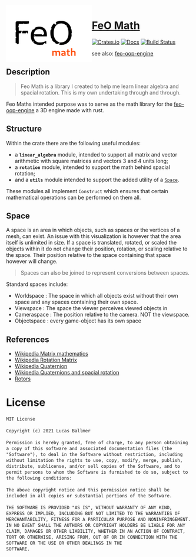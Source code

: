 <img align="left" alt="" src="./img/feo-math-logo.png" height="155" />

# [FeO Math](https://github.com/littleTitan/feo-math) <!-- (https://feo-math.rs) -->

[![Crates.io](https://img.shields.io/crates/v/feo-math.svg)](https://crates.io/crates/feo-math)
[![Docs](https://docs.rs/feo-math/badge.svg)](https://docs.rs/feo-math)
[![Build Status](https://github.com/littleTitan/feo-math/workflows/Rust/badge.svg)](https://github.com/littleTitan/feo-math/actions?query=workflow%3ARust)

see also: [feo-oop-engine](https://github.com/littleTitan/feo-oop-engine)

## Description

> Feo Math is a library I created to help me learn linear algebra and spacial rotation. This is my own undertaking through and through.

Feo Maths intended purpose was to serve as the math library for the [feo-oop-engine](https://github.com/littleTitan/feo-oop-engine) a 3D engine made with rust.

## Structure
Within the crate there are the following useful modules:
+ a **`linear_algebra`** module, intended to support all matrix and vector arithmetic with square matrices and vectors 3 and 4 units long;
+ a **`rotation`** module, intended to support the math behind spacial rotation;
+ and a **`utils`** module intended to support the added utility of a [`Space`](##Space).

These modules all implement `Construct` which ensures that certain mathematical operations can be performed on them all.

## Space
A space is an area in which objects, such as spaces or the vertices of a mesh, can exist. An issue with this visualization is however that the area itself is unlimited in size. If a space is translated, rotated, or scaled the objects within it do not change their position, rotation, or scaling relative to the space. Their position relative to the space containing that space however will change. 

> Spaces can also be joined to represent conversions between spaces.

Standard spaces include:
 + Worldspace : The space in which all objects exist without their own space and any spaces containing their own space.
 + Viewspace : The space the viewer perceives viewed objects in
 + Cameraspace : The position relative to the camera. NOT the viewspace.
 + Objectspace : every game-object has its own space


## References
+ [Wikipedia Matrix mathematics](https://en.wikipedia.org/wiki/Matrix_(mathematics))
+ [Wikipedia Rotation Matrix](https://en.wikipedia.org/wiki/Rotation_matrix)
+ [Wikipedia Quaternion](https://en.wikipedia.org/wiki/Quaternion)
+ [Wikipedia Quaternions and spacial rotation](https://en.wikipedia.org/wiki/Quaternions_and_spatial_rotation)
+ [Rotors](https://marctenbosch.com/quaternions/) <!-- the irony -->

# License 
```LICENSE
MIT License

Copyright (c) 2021 Lucas Ballmer

Permission is hereby granted, free of charge, to any person obtaining a copy of this software and associated documentation files (the "Software"), to deal in the Software without restriction, including without limitation the rights to use, copy, modify, merge, publish, distribute, sublicense, and/or sell copies of the Software, and to permit persons to whom the Software is furnished to do so, subject to the following conditions:

The above copyright notice and this permission notice shall be included in all copies or substantial portions of the Software.

THE SOFTWARE IS PROVIDED "AS IS", WITHOUT WARRANTY OF ANY KIND, EXPRESS OR IMPLIED, INCLUDING BUT NOT LIMITED TO THE WARRANTIES OF MERCHANTABILITY, FITNESS FOR A PARTICULAR PURPOSE AND NONINFRINGEMENT. IN NO EVENT SHALL THE AUTHORS OR COPYRIGHT HOLDERS BE LIABLE FOR ANY CLAIM, DAMAGES OR OTHER LIABILITY, WHETHER IN AN ACTION OF CONTRACT, TORT OR OTHERWISE, ARISING FROM, OUT OF OR IN CONNECTION WITH THE SOFTWARE OR THE USE OR OTHER DEALINGS IN THE
SOFTWARE.
```
